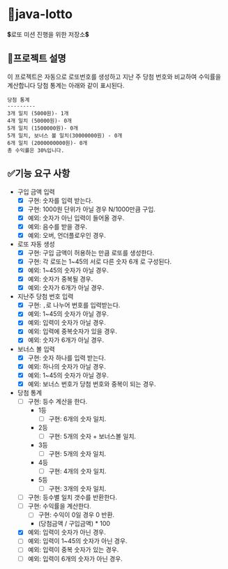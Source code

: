 # 🚀java-lotto
💲로또 미션 진행을 위한 저장소💲

## 🌸프로젝트 설명
이 프로젝트은 자동으로 로또번호를 생성하고 지난 주 당첨 번호와 비교하여 수익률을 계산합니다
당첨 통계는 아래와 같이 표시된다.
```
당첨 통계
---------
3개 일치 (5000원)- 1개
4개 일치 (50000원)- 0개
5개 일치 (1500000원)- 0개
5개 일치, 보너스 볼 일치(30000000원) - 0개
6개 일치 (2000000000원)- 0개
총 수익률은 30%입니다.
```

## ✅기능 요구 사항
- 구입 금액 입력
    - [x] 구현: 숫자를 입력 받는다.
    - [x] 구현: 1000원 단위가 아닐 경우 N/1000만큼 구입.
    - [x] 예외: 숫자가 아닌 입력이 들어올 경우.
    - [x] 예외: 음수를 받을 경우.
    - [x] 예외: 오버, 언더플로우인 경우.
    
- 로또 자동 생성
    - [x] 구현: 구입 금액이 허용하는 만큼 로또를 생성한다.
    - [x] 구현: 각 로또는 1~45의 서로 다른 숫자 6개 로 구성된다. 
    - [x] 예외: 1~45의 숫자가 아닐 경우. 
    - [x] 예외: 숫자가 중복될 경우.
    - [x] 예외: 숫자가 6개가 아닐 경우.
    
- 지난주 당첨 번호 입력
    - [x] 구현: `,`로 나누어 번호를 입력받는다.
    - [x] 예외: 1~45의 숫자가 아닐 경우.
    - [x] 예외: 입력이 숫자가 아닐 경우.
    - [x] 예외: 입력에 중복숫자가 있을 경우.
    - [x] 예외: 숫자가 6개가 아닐 경우.
    
- 보너스 볼 입력
    - [x] 구현: 숫자 하나를 입력 받는다.
    - [x] 예외: 하나의 숫자가 아닐 경우.
    - [x] 예외: 1~45의 숫자가 아닐 경우.
    - [x] 예외: 보너스 번호가 당첨 번호와 중복이 되는 경우.

- 당첨 통계
    - [ ] 구현: 등수 계산을 한다.
        - 1등
            - [ ] 구현: 6개의 숫자 일치.
        - 2등
            - [ ] 구현: 5개의 숫자 + 보너스볼 일치.
        - 3등
            - [ ] 구현: 5개의 숫자 일치.
        - 4등
            - [ ] 구현: 4개의 숫자 일치.
        - 5등
            - [ ] 구현: 3개의 숫자 일치.
    - [ ] 구현: 등수별 일치 갯수를 반환한다.
    - [ ] 구현: 수익률을 계산한다.
        - [ ] 구현: 수익이 0일 경우 0 반환.
        - (당첨금액 / 구입금액) * 100
    - [x] 예외: 입력이 숫자가 아닌 경우.
    - [ ] 예외: 입력이 1~45의 숫자가 아닌 경우.
    - [ ] 예외: 입력이 중복 숫자가 있는 경우.
    - [ ] 예외: 입력이 6개의 숫자가 아닌 경우.